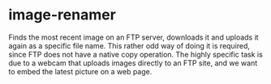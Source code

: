 # image-renamer
Finds the most recent image on an FTP server, downloads it and uploads it again as a specific file name. This rather odd way of doing it is required, since FTP does not have a native copy operation. The highly specific task is due to a webcam that uploads images directly to an FTP site, and we want to embed the latest picture on a web page.
